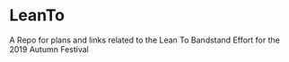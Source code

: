 # LeanTo
A Repo for plans and links related to the Lean To Bandstand Effort for the 2019 Autumn Festival
